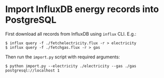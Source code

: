 # Import InfluxDB energy records into PostgreSQL

First download all records from InfluxDB using `influx` CLI. E.g.:

```
$ influx query -f ./fetchelectricity.flux -r > electricity
$ influx query -f ./fetchgas.flux -r > gas
```

Then run the `import.py` script with required arguments:

```
$ python import.py --electricity ./electricity --gas ./gas postgresql://localhost 1
```
